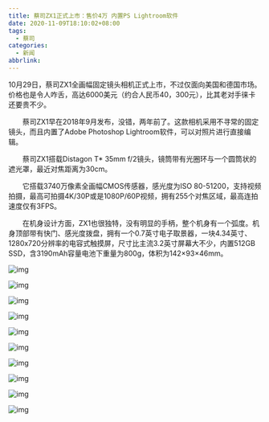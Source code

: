 ```yaml
---
title: 蔡司ZX1正式上市：售价4万 内置PS Lightroom软件
date: 2020-11-09T18:10:02+08:00
tags:
  - 蔡司
categories:
  - 新闻
abbrlink:
---
```


10月29日，蔡司ZX1全画幅固定镜头相机正式上市，不过仅面向美国和德国市场。价格也是令人咋舌，高达6000美元（约合人民币40，300元），比其老对手徕卡还要贵不少。

　　蔡司ZX1早在2018年9月发布，没错，两年前了。这款相机采用不寻常的固定镜头，而且内置了Adobe Photoshop Lightroom软件，可以对照片进行直接编辑。

　　蔡司ZX1搭载Distagon T* 35mm f/2镜头，镜筒带有光圈环与一个圆筒状的遮光罩，最近对焦距离为30cm。

　　它搭载3740万像素全画幅CMOS传感器，感光度为ISO 80-51200，支持视频拍摄，最高可拍摄4K/30P或是1080P/60P视频，拥有255个对焦区域，最高连拍速度仅有3FPS。

　　在机身设计方面，ZX1也很独特，没有明显的手柄，整个机身有一个弧度。机身顶部带有快门、感光度拨盘，拥有一个0.7英寸电子取景器，一块4.34英寸、1280x720分辨率的电容式触摸屏，尺寸比主流3.2英寸屏幕大不少，内置512GB SSD，含3190mAh容量电池下重量为800g，体积为142×93×46mm。

![img](https://cdn.jsdelivr.net/gh/yakeing/Documentation@main/Hexo/images/958a-kcieyvy7905460.jpg)

![img](https://cdn.jsdelivr.net/gh/yakeing/Documentation@main/Hexo/images/1586-kcieyvy7905463.jpg)

![img](https://cdn.jsdelivr.net/gh/yakeing/Documentation@main/Hexo/images/81a5-kcieyvy7905541.jpg)

![img](https://cdn.jsdelivr.net/gh/yakeing/Documentation@main/Hexo/images/bc4e-kcieyvy7905540.jpg)

![img](https://cdn.jsdelivr.net/gh/yakeing/Documentation@main/Hexo/images/3742-kcieyvy7905622.jpg)

![img](https://cdn.jsdelivr.net/gh/yakeing/Documentation@main/Hexo/images/0733-kcieyvy7905623.jpg)

![img](https://cdn.jsdelivr.net/gh/yakeing/Documentation@main/Hexo/images/a049-kcieyvy7905662.jpg)

![img](https://cdn.jsdelivr.net/gh/yakeing/Documentation@main/Hexo/images/6274-kcieyvy7905663.jpg)

![img](https://cdn.jsdelivr.net/gh/yakeing/Documentation@main/Hexo/images/2ae8-kcieyvy7905798.gif)

![img](https://cdn.jsdelivr.net/gh/yakeing/Documentation@main/Hexo/images/e53f-kcieyvy7905712.jpg)
